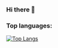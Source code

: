 ### Hi there 👋

### Top languages:

[![Top Langs](https://github-readme-stats.vercel.app/api/top-langs/?username=Rodrigaumm&theme=radical)](https://github.com/anuraghazra/github-readme-stats)
